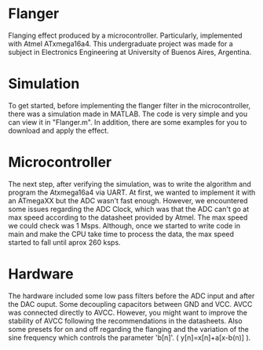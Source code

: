 # Flanger
Flanging effect produced by a microcontroller. Particularly, implemented with Atmel ATxmega16a4. This undergraduate project was made for a subject in Electronics Engineering at University of Buenos Aires, Argentina. 

# Simulation
To get started, before implementing the flanger filter in the microcontroller, there was a simulation made in MATLAB. The code is very simple and you can view it in "Flanger.m". In addition, there are some examples for you to download and apply the effect.

# Microcontroller
The next step, after verifying the simulation, was to write the algorithm and program the Atxmega16a4 via UART. At first, we wanted to implement it with an ATmegaXX but the ADC wasn't fast enough. However, we encountered some issues regarding the ADC Clock, which was that the ADC can't go at max speed according to the datasheet provided by Atmel. The max speed we could check was 1 Msps. Although, once we started to write code in main and make the CPU take time to process the data, the max speed started to fall until aprox 260 ksps.

# Hardware
The hardware included some low pass filters before the ADC input and after the DAC ouput. Some decoupling capacitors between GND and VCC. AVCC was connected directly to AVCC. However, you might want to improve the stability of AVCC following the recommendations in the datasheets. Also some presets for on and off regarding the flanging and the variation of the sine frequency which controls the parameter 'b[n]'. ( y[n]=x[n]+a[x-b(n)] ).
